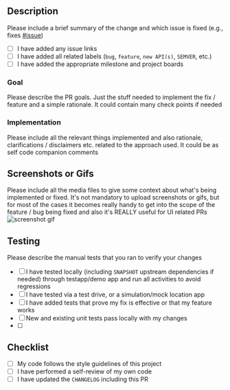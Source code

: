 <!-- ⚠️ TEMPLATE ⚠️ -->
<!-- Template for GitHub PR descriptions. Use it as a guide on how to describe your work. Feel free to remove any section when you're opening a PR if you think it does not apply for your committed changes. -->

## Description

Please include a brief summary of the change and which issue is fixed (e.g., fixes [#issue](link))

- [ ] I have added any issue links
- [ ] I have added all related labels (`bug`, `feature`, `new API(s)`, `SEMVER`, etc.)
- [ ] I have added the appropriate milestone and project boards

### Goal

Please describe the PR goals. Just the stuff needed to implement the fix / feature and a simple rationale. It could contain many check points if needed

### Implementation

Please include all the relevant things implemented and also rationale, clarifications / disclaimers etc. related to the approach used. It could be as self code companion comments

## Screenshots or Gifs

Please include all the media files to give some context about what's being implemented or fixed. It's not mandatory to upload screenshots or gifs, but for most of the cases it becomes really handy to get into the scope of the feature / bug being fixed and also it's REALLY useful for UI related PRs ![screenshot gif](link)

## Testing

Please describe the manual tests that you ran to verify your changes

- [ ] I have tested locally (including `SNAPSHOT` upstream dependencies if needed) through testapp/demo app and run all activities to avoid regressions
- [ ] I have tested via a test drive, or a simulation/mock location app
- [ ] I have added tests that prove my fix is effective or that my feature works
- [ ] New and existing unit tests pass locally with my changes
- [ ] 

## Checklist

- [ ] My code follows the style guidelines of this project
- [ ] I have performed a self-review of my own code
- [ ] I have updated the `CHANGELOG` including this PR
<!-- - [ ] I have added an `Activity` example in the test app showing the new feature implemented (where applicable) -->
<!-- - [ ] I have made corresponding changes to the documentation (where applicable) -->
<!-- - [ ] Any changes to strings have been published to our translation tool (where applicable) -->
<!-- - [ ] Publish `testapp` in Google Play `internal` test track (where applicable) -->